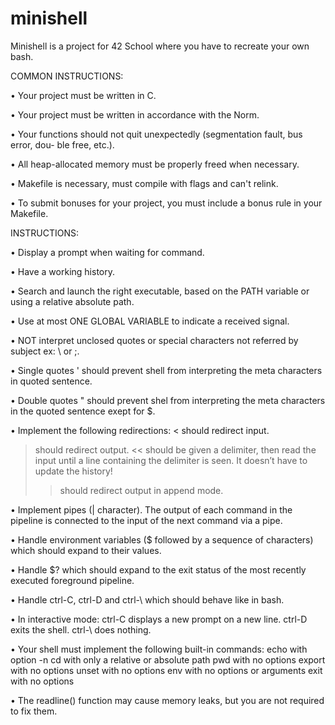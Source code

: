 # minishell
Minishell is a project for 42 School where you have to recreate your own bash.



COMMON INSTRUCTIONS:

• Your project must be written in C.

• Your project must be written in accordance with the Norm.

• Your functions should not quit unexpectedly (segmentation fault, bus error, dou-
  ble free, etc.).

• All heap-allocated memory must be properly freed when necessary.

• Makefile is necessary, must compile with flags and can't relink.

• To submit bonuses for your project, you must include a bonus rule in your Makefile.



INSTRUCTIONS:

• Display a prompt when waiting for command.

• Have a working history.

• Search and launch the right executable, based on the PATH variable or  using a relative absolute path.
  
• Use at most ONE GLOBAL VARIABLE to indicate a received signal.

• NOT interpret unclosed quotes or special characters not referred by subject ex: \ or ;.

• Single quotes ' should prevent shell from interpreting the meta characters in quoted sentence.

• Double quotes " should prevent shel from interpreting the meta characters in the quoted sentence exept for $.
  
• Implement the following redirections:
  < should redirect input.
  > should redirect output.
  << should be given a delimiter, then read the input until a line containing the delimiter is seen. It doesn’t have to update the history!
  >> should redirect output in append mode.
  
• Implement pipes (| character). The output of each command in the pipeline is connected to the input of the next command via a pipe.

• Handle environment variables ($ followed by a sequence of characters) which should expand to their values.

• Handle $? which should expand to the exit status of the most recently executed foreground pipeline.

• Handle ctrl-C, ctrl-D and ctrl-\ which should behave like in bash.

• In interactive mode:
  ctrl-C displays a new prompt on a new line.
  ctrl-D exits the shell.
  ctrl-\ does nothing.
  
• Your shell must implement the following built-in commands:
  echo with option -n
  cd with only a relative or absolute path
  pwd with no options
  export with no options
  unset with no options
  env with no options or arguments
  exit with no options

• The readline() function may cause memory leaks, but you are not required to fix them.

